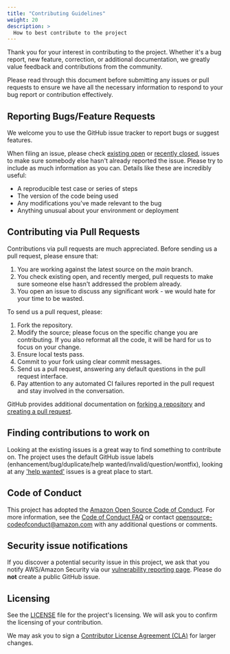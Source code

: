 ```yaml
---
title: "Contributing Guidelines"
weight: 20
description: >
  How to best contribute to the project
---
```


Thank you for your interest in contributing to the project. Whether it's
a bug report, new feature, correction, or additional documentation, we
greatly value feedback and contributions from the community.

Please read through this document before submitting any issues or pull
requests to ensure we have all the necessary information to respond 
to your bug report or contribution effectively.

## Reporting Bugs/Feature Requests

We welcome you to use the GitHub issue tracker to report bugs or suggest
features.

When filing an issue, please check
[existing open](https://github.com/aws/eks-anywhere/issues) or
[recently closed](https://github.com/aws/eks-anywhere/issues?q=is%3Aissue+is%3Aclosed),
issues to make sure somebody else hasn't already reported the issue. Please
try to include as much information as you can. Details like these are
incredibly useful:

* A reproducible test case or series of steps
* The version of the code being used
* Any modifications you've made relevant to the bug
* Anything unusual about your environment or deployment

## Contributing via Pull Requests
Contributions via pull requests are much appreciated. Before sending us a
pull request, please ensure that:

1. You are working against the latest source on the *main* branch.
2. You check existing open, and recently merged, pull requests to make sure
someone else hasn't addressed the problem already.
3. You open an issue to discuss any significant work - we would hate for your
time to be wasted.

To send us a pull request, please:

1. Fork the repository.
2. Modify the source; please focus on the specific change you are contributing.
If you also reformat all the code, it will be hard for us to focus on your change.
3. Ensure local tests pass.
4. Commit to your fork using clear commit messages.
5. Send us a pull request, answering any default questions in the pull request
interface.
6. Pay attention to any automated CI failures reported in the pull request
and stay involved in the conversation.

GitHub provides additional documentation on
[forking a repository](https://help.github.com/articles/fork-a-repo/) and
[creating a pull request](https://help.github.com/articles/creating-a-pull-request/).

## Finding contributions to work on
Looking at the existing issues is a great way to find something to contribute on.
The project uses the default GitHub issue labels
(enhancement/bug/duplicate/help wanted/invalid/question/wontfix), looking at any
['help wanted'](https://github.com/aws/eks-anywhere/labels/help%20wanted)
issues is a great place to start.

## Code of Conduct
This project has adopted the
[Amazon Open Source Code of Conduct](https://aws.github.io/code-of-conduct).
For more information, see the
[Code of Conduct FAQ](https://aws.github.io/code-of-conduct-faq) or contact
opensource-codeofconduct@amazon.com with any additional questions or comments.

## Security issue notifications
If you discover a potential security issue in this project, we ask that you
notify AWS/Amazon Security via our
[vulnerability reporting page](http://aws.amazon.com/security/vulnerability-reporting/).
Please do **not** create a public GitHub issue.

## Licensing

See the
[LICENSE](https://github.com/aws/eks-anywhere/blob/main/LICENSE)
file for the project's licensing. We will ask you to confirm the licensing
of your contribution.

We may ask you to sign a
[Contributor License Agreement (CLA)](http://en.wikipedia.org/wiki/Contributor_License_Agreement)
for larger changes.
